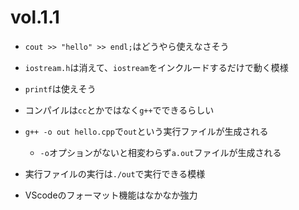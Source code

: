 # vol.1.1

- `cout >> "hello" >> endl;`はどうやら使えなさそう
- `iostream.h`は消えて、`iostream`をインクルードするだけで動く模様
- `printf`は使えそう

- コンパイルは`cc`とかではなく`g++`でできるらしい
- `g++ -o out hello.cpp`で`out`という実行ファイルが生成される
  - `-o`オプションがないと相変わらず`a.out`ファイルが生成される
- 実行ファイルの実行は`./out`で実行できる模様

- VScodeのフォーマット機能はなかなか強力